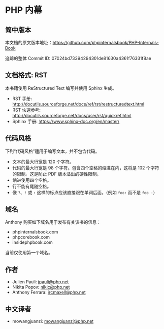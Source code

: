 PHP 内幕
==================

简中版本
-------

本文档的原文版本地址：https://github.com/phpinternalsbook/PHP-Internals-Book

追踪的整体 Commit ID: 07024bd73394294301de81630a4361f76331f8ae

文档格式: RST
--------------------

本书籍使用 ReStructured Text 编写并使用 Sphinx 生成。

 * RST 手册: http://docutils.sourceforge.net/docs/ref/rst/restructuredtext.html
 * RST 快速参考: http://docutils.sourceforge.net/docs/user/rst/quickref.html
 * Sphinx 手册: https://www.sphinx-doc.org/en/master/

代码风格
------------

下列“代码风格”适用于编写文本，并不包含代码。

 * 文本的最大行宽是 120 个字符。
 * 代码的最大行宽是 98 个字符。包含四个空格的缩进在内，这将是 102 个字符的限制。这是防止 PDF 版本溢出的硬性限制。
 * 缩进使用四个空格。
 * 行不能有尾随空格。
 * 像 `?`、`!` 或 `:` 这样的标点应该直接跟在单词后面。（例如 `foo:` 而不是 `foo :`）

域名
-------

Anthony 购买如下域名用于发布有关该书的信息：

 * phpinternalsbook.com
 * phpcorebook.com
 * insidephpbook.com

当前仅使用第一个域名。

作者
-------

* Julien Pauli: jpauli@php.net
* Nikita Popov: nikic@php.net
* Anthony Ferrara: ircmaxell@php.net

中文译者
------

* mowangjuanzi: mowangjuanzi@php.net
